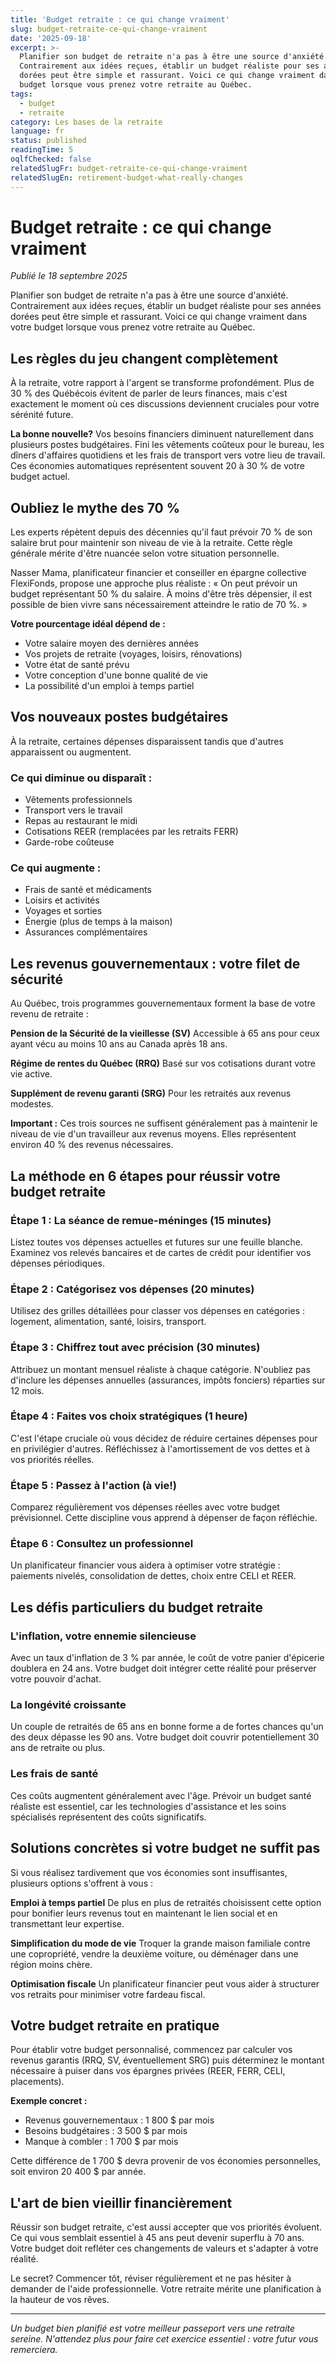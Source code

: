 ```yaml
---
title: 'Budget retraite : ce qui change vraiment'
slug: budget-retraite-ce-qui-change-vraiment
date: '2025-09-18'
excerpt: >-
  Planifier son budget de retraite n'a pas à être une source d'anxiété.
  Contrairement aux idées reçues, établir un budget réaliste pour ses années
  dorées peut être simple et rassurant. Voici ce qui change vraiment dans votre
  budget lorsque vous prenez votre retraite au Québec.
tags:
  - budget
  - retraite
category: Les bases de la retraite
language: fr
status: published
readingTime: 5
oqlfChecked: false
relatedSlugFr: budget-retraite-ce-qui-change-vraiment
relatedSlugEn: retirement-budget-what-really-changes
---
```

# Budget retraite : ce qui change vraiment

*Publié le 18 septembre 2025*

Planifier son budget de retraite n'a pas à être une source d'anxiété. Contrairement aux idées reçues, établir un budget réaliste pour ses années dorées peut être simple et rassurant. Voici ce qui change vraiment dans votre budget lorsque vous prenez votre retraite au Québec.

## Les règles du jeu changent complètement

À la retraite, votre rapport à l'argent se transforme profondément. Plus de 30 % des Québécois évitent de parler de leurs finances, mais c'est exactement le moment où ces discussions deviennent cruciales pour votre sérénité future.

**La bonne nouvelle?** Vos besoins financiers diminuent naturellement dans plusieurs postes budgétaires. Fini les vêtements coûteux pour le bureau, les dîners d'affaires quotidiens et les frais de transport vers votre lieu de travail. Ces économies automatiques représentent souvent 20 à 30 % de votre budget actuel.

## Oubliez le mythe des 70 %

Les experts répètent depuis des décennies qu'il faut prévoir 70 % de son salaire brut pour maintenir son niveau de vie à la retraite. Cette règle générale mérite d'être nuancée selon votre situation personnelle.

Nasser Mama, planificateur financier et conseiller en épargne collective FlexiFonds, propose une approche plus réaliste : « On peut prévoir un budget représentant 50 % du salaire. À moins d'être très dépensier, il est possible de bien vivre sans nécessairement atteindre le ratio de 70 %. »

**Votre pourcentage idéal dépend de :**
- Votre salaire moyen des dernières années
- Vos projets de retraite (voyages, loisirs, rénovations)
- Votre état de santé prévu
- Votre conception d'une bonne qualité de vie
- La possibilité d'un emploi à temps partiel

## Vos nouveaux postes budgétaires

À la retraite, certaines dépenses disparaissent tandis que d'autres apparaissent ou augmentent.

### Ce qui diminue ou disparaît :
- Vêtements professionnels
- Transport vers le travail
- Repas au restaurant le midi
- Cotisations REER (remplacées par les retraits FERR)
- Garde-robe coûteuse

### Ce qui augmente :
- Frais de santé et médicaments
- Loisirs et activités
- Voyages et sorties
- Énergie (plus de temps à la maison)
- Assurances complémentaires

## Les revenus gouvernementaux : votre filet de sécurité

Au Québec, trois programmes gouvernementaux forment la base de votre revenu de retraite :

**Pension de la Sécurité de la vieillesse (SV)**
Accessible à 65 ans pour ceux ayant vécu au moins 10 ans au Canada après 18 ans.

**Régime de rentes du Québec (RRQ)**
Basé sur vos cotisations durant votre vie active.

**Supplément de revenu garanti (SRG)**
Pour les retraités aux revenus modestes.

**Important :** Ces trois sources ne suffisent généralement pas à maintenir le niveau de vie d'un travailleur aux revenus moyens. Elles représentent environ 40 % des revenus nécessaires.

## La méthode en 6 étapes pour réussir votre budget retraite

### Étape 1 : La séance de remue-méninges (15 minutes)
Listez toutes vos dépenses actuelles et futures sur une feuille blanche. Examinez vos relevés bancaires et de cartes de crédit pour identifier vos dépenses périodiques.

### Étape 2 : Catégorisez vos dépenses (20 minutes)
Utilisez des grilles détaillées pour classer vos dépenses en catégories : logement, alimentation, santé, loisirs, transport.

### Étape 3 : Chiffrez tout avec précision (30 minutes)
Attribuez un montant mensuel réaliste à chaque catégorie. N'oubliez pas d'inclure les dépenses annuelles (assurances, impôts fonciers) réparties sur 12 mois.

### Étape 4 : Faites vos choix stratégiques (1 heure)
C'est l'étape cruciale où vous décidez de réduire certaines dépenses pour en privilégier d'autres. Réfléchissez à l'amortissement de vos dettes et à vos priorités réelles.

### Étape 5 : Passez à l'action (à vie!)
Comparez régulièrement vos dépenses réelles avec votre budget prévisionnel. Cette discipline vous apprend à dépenser de façon réfléchie.

### Étape 6 : Consultez un professionnel
Un planificateur financier vous aidera à optimiser votre stratégie : paiements nivelés, consolidation de dettes, choix entre CELI et REER.

## Les défis particuliers du budget retraite

### L'inflation, votre ennemie silencieuse
Avec un taux d'inflation de 3 % par année, le coût de votre panier d'épicerie doublera en 24 ans. Votre budget doit intégrer cette réalité pour préserver votre pouvoir d'achat.

### La longévité croissante
Un couple de retraités de 65 ans en bonne forme a de fortes chances qu'un des deux dépasse les 90 ans. Votre budget doit couvrir potentiellement 30 ans de retraite ou plus.

### Les frais de santé
Ces coûts augmentent généralement avec l'âge. Prévoir un budget santé réaliste est essentiel, car les technologies d'assistance et les soins spécialisés représentent des coûts significatifs.

## Solutions concrètes si votre budget ne suffit pas

Si vous réalisez tardivement que vos économies sont insuffisantes, plusieurs options s'offrent à vous :

**Emploi à temps partiel**
De plus en plus de retraités choisissent cette option pour bonifier leurs revenus tout en maintenant le lien social et en transmettant leur expertise.

**Simplification du mode de vie**
Troquer la grande maison familiale contre une copropriété, vendre la deuxième voiture, ou déménager dans une région moins chère.

**Optimisation fiscale**
Un planificateur financier peut vous aider à structurer vos retraits pour minimiser votre fardeau fiscal.

## Votre budget retraite en pratique

Pour établir votre budget personnalisé, commencez par calculer vos revenus garantis (RRQ, SV, éventuellement SRG) puis déterminez le montant nécessaire à puiser dans vos épargnes privées (REER, FERR, CELI, placements).

**Exemple concret :**
- Revenus gouvernementaux : 1 800 $ par mois
- Besoins budgétaires : 3 500 $ par mois
- Manque à combler : 1 700 $ par mois

Cette différence de 1 700 $ devra provenir de vos économies personnelles, soit environ 20 400 $ par année.

## L'art de bien vieillir financièrement

Réussir son budget retraite, c'est aussi accepter que vos priorités évoluent. Ce qui vous semblait essentiel à 45 ans peut devenir superflu à 70 ans. Votre budget doit refléter ces changements de valeurs et s'adapter à votre réalité.

Le secret? Commencer tôt, réviser régulièrement et ne pas hésiter à demander de l'aide professionnelle. Votre retraite mérite une planification à la hauteur de vos rêves.

---

*Un budget bien planifié est votre meilleur passeport vers une retraite sereine. N'attendez plus pour faire cet exercice essentiel : votre futur vous remerciera.*
